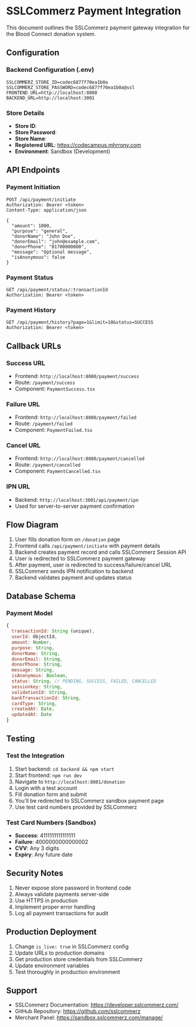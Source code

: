 # SSLCommerz Payment Integration

This document outlines the SSLCommerz payment gateway integration for the Blood Connect donation system.

## Configuration

### Backend Configuration (.env)
```
SSLCOMMERZ_STORE_ID=codec6877f70ea1b0a
SSLCOMMERZ_STORE_PASSWORD=codec6877f70ea1b0a@ssl
FRONTEND_URL=http://localhost:8080
BACKEND_URL=http://localhost:3001
```

### Store Details
- **Store ID**:
- **Store Password**:
- **Store Name**: 
- **Registered URL**: https://codecampus.mhrrony.com
- **Environment**: Sandbox (Development)

## API Endpoints

### Payment Initiation
```
POST /api/payment/initiate
Authorization: Bearer <token>
Content-Type: application/json

{
  "amount": 1000,
  "purpose": "general",
  "donorName": "John Doe",
  "donorEmail": "john@example.com",
  "donorPhone": "01700000000",
  "message": "Optional message",
  "isAnonymous": false
}
```

### Payment Status
```
GET /api/payment/status/:transactionId
Authorization: Bearer <token>
```

### Payment History
```
GET /api/payment/history?page=1&limit=10&status=SUCCESS
Authorization: Bearer <token>
```

## Callback URLs

### Success URL
- Frontend: `http://localhost:8080/payment/success`
- Route: `/payment/success`
- Component: `PaymentSuccess.tsx`

### Failure URL
- Frontend: `http://localhost:8080/payment/failed`
- Route: `/payment/failed`
- Component: `PaymentFailed.tsx`

### Cancel URL
- Frontend: `http://localhost:8080/payment/cancelled`
- Route: `/payment/cancelled`
- Component: `PaymentCancelled.tsx`

### IPN URL
- Backend: `http://localhost:3001/api/payment/ipn`
- Used for server-to-server payment confirmation

## Flow Diagram

1. User fills donation form on `/donation` page
2. Frontend calls `/api/payment/initiate` with payment details
3. Backend creates payment record and calls SSLCommerz Session API
4. User is redirected to SSLCommerz payment gateway
5. After payment, user is redirected to success/failure/cancel URL
6. SSLCommerz sends IPN notification to backend
7. Backend validates payment and updates status

## Database Schema

### Payment Model
```javascript
{
  transactionId: String (unique),
  userId: ObjectId,
  amount: Number,
  purpose: String,
  donorName: String,
  donorEmail: String,
  donorPhone: String,
  message: String,
  isAnonymous: Boolean,
  status: String, // PENDING, SUCCESS, FAILED, CANCELLED
  sessionkey: String,
  validationId: String,
  bankTransactionId: String,
  cardType: String,
  createdAt: Date,
  updatedAt: Date
}
```

## Testing

### Test the Integration
1. Start backend: `cd backend && npm start`
2. Start frontend: `npm run dev`
3. Navigate to `http://localhost:8081/donation`
4. Login with a test account
5. Fill donation form and submit
6. You'll be redirected to SSLCommerz sandbox payment page
7. Use test card numbers provided by SSLCommerz

### Test Card Numbers (Sandbox)
- **Success**: 4111111111111111
- **Failure**: 4000000000000002
- **CVV**: Any 3 digits
- **Expiry**: Any future date

## Security Notes

1. Never expose store password in frontend code
2. Always validate payments server-side
3. Use HTTPS in production
4. Implement proper error handling
5. Log all payment transactions for audit

## Production Deployment

1. Change `is_live: true` in SSLCommerz config
2. Update URLs to production domains
3. Get production store credentials from SSLCommerz
4. Update environment variables
5. Test thoroughly in production environment

## Support

- SSLCommerz Documentation: https://developer.sslcommerz.com/
- GitHub Repository: https://github.com/sslcommerz
- Merchant Panel: https://sandbox.sslcommerz.com/manage/
